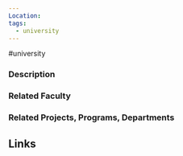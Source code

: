 ```yaml
---
Location: 
tags:
  - university
---
```

#university

### Description


### Related Faculty


### Related Projects, Programs, Departments


## Links 
